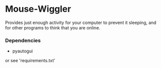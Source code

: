 # Mouse-Wiggler
Provides just enough activity for your computer to prevent it sleeping, and for other programs to think that you are online.

### Dependencies
- pyautogui

or see 'requirements.txt'
